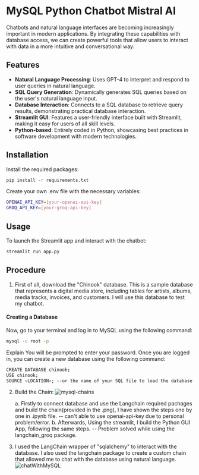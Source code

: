 ﻿# MySQL Python Chatbot Mistral AI
Chatbots and natural language interfaces are becoming increasingly important in modern applications. By integrating these capabilities with database access, we can create powerful tools that allow users to interact with data in a more intuitive and conversational way.
## Features
- **Natural Language Processing**: Uses GPT-4 to interpret and respond to user queries in natural language.
- **SQL Query Generation**: Dynamically generates SQL queries based on the user's natural language input.
- **Database Interaction**: Connects to a SQL database to retrieve query results, demonstrating practical database interaction.
- **Streamlit GUI**: Features a user-friendly interface built with Streamlit, making it easy for users of all skill levels.
- **Python-based**: Entirely coded in Python, showcasing best practices in software development with modern technologies.

## Installation

Install the required packages:

```bash
pip install -r requirements.txt
```

Create your own .env file with the necessary variables:

```bash
OPENAI_API_KEY=[your-openai-api-key]
GROQ_API_KEY=[your-groq-api-key]
```

## Usage
To launch the Streamlit app and interact with the chatbot:

```bash
streamlit run app.py
```

## Procedure
1. First of all, download the "Chinook" database. This is a sample database that represents a digital media store, including tables for artists, albums, media tracks, invoices, and customers. I will use this database to test my chatbot.
#### Creating a Database

Now, go to your terminal and log in to MySQL using the following command:
```bash
mysql -u root -p
```

Explain
You will be prompted to enter your password. Once you are logged in, you can create a new database using the following command:

```bash
CREATE DATABASE chinook;
USE chinook;
SOURCE <LOCATION>; --or the name of your SQL file to load the database
```
2. Build the Chain:
   ![mysql-chains](https://github.com/Aarsh01/chatWithMySQL/assets/95579399/89ff0962-9c5f-4668-bed4-216ac3f715c3)

   a. Firstly to connect database and use the Langchain required pachages and build the chain(provided in the .png), I have shown the steps one by one in .ipynb file. -- can't able to use openai-api-key due to personal problem/error.
   b. Afterwards, Using the streamlit, I build the Python GUI App, following the same steps. -- Problem solved while using the langchain_groq package.

3. I used the LangChain wrapper of "sqlalchemy" to interact with the database. I also used the langchain package to create a custom chain that allowed me to chat with the database using natural language.
![chatWithMySQL](https://github.com/Aarsh01/chatWithMySQL/assets/95579399/be751da0-2317-49a1-9d7f-4ba8cc7600f1)






